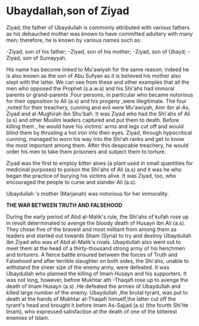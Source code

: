 Ubaydallah,son of Ziyad
=======================

Ziyad, the father of Ubaydullah is commonly attributed with various
fathers as his debauched mother was known to have committed adultery
with many men; therefore, he is known by various names such as:

-Ziyad, son of his father;
-Ziyad, son of his mother;
-Ziyad, son of Ubayd;
-Ziyad, son of Sumayyah.

His name has become linked to Mu'awiyah for the same reason; indeed he
is also known as the son of Abu Sufyan as it is believed his mother also
slept with the latter. We can see from these and other examples that all
the men who opposed the Prophet (s.a.w.a) and his Shi'ahs had immoral
parents or grand-parents .Four persons, in particular who became
notorious for their opposition to Ali (a.s) and his progeny ,were
illegitimate. The four ,noted for their treachery, cunning and evil were
Mu'awiyah, Amr ibn al-As, Ziyad and al-Mughirah ibn Shu'bah. It was
Ziyad who had the Shi'ahs of Ali (a.s) and other Muslim leaders captured
and put them to death. Before killing them , he would have his victims'
arms and legs cut off and would blind them by thrusting a hot iron into
their eyes. Ziyad, through hypocritical cunning, managed to worn his way
into the Shi'ah ranks and get to know the most important among them.
After this despicable treachery, he would order his men to take them
prisoners and subject them to torture.

Ziyad was the first to employ bitter aloes (a plant used in small
quantities for medicinal purposes) to poison the Shi'ahs of Ali (a.s)
and it was he who began the practice of burying his victims alive. It
was Ziyad, too, who encouraged the people to curse and slander Ali
(a.s).

Ubaydullah 's mother (Marjanah) was notorious for her immorality.

**THE WAR BETWEEN TRUTH AND FALSEHOOD**

During the early period of Abd al-Malik's rule, the Shi'ahs of kufah
rose up in revolt determinated to avenge the bloody death of Husayn ibn
Ali (a.s). They chose five of the bravest and most militant from among
them as leaders and started out towards Sham (Syria) to try and destroy
Ubaydullah ibn Ziyad who was of Abd al-Malik's rivals. Ubaydullah also
went out to meet them at the head of a thirty-thousand strong army of
his henchmen and torturers. A fierce battle ensured between the forces
of Truth and Falsehood and after terrible slaughter on both sides, the
Shi'ahs, unable to withstand the sheer size of the enemy army, were
defeated. It was Ubaydullah who planned the killing of Imam Husayn and
his supporters. It was not long, however, before Mukhtar ath -Thaqafi
rose up to avenge the death of Imam Husayn (a.s) .He defeated the armies
of Ubaydullah and killed large number of the enemy. Ubaydullah ,the
brutal tyrant, was put to death at the hands of Mukhtar at-Thaqafi
himself,the latter cut off the tyrant's head and brought it before Imam
As-Sajjad (a.s) (the fourth Shi'ite Imam), who expressed satisfaction at
the death of one of the bitterest enemies of Islam.


